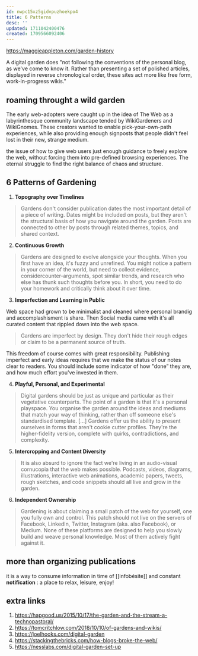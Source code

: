 ```yaml
---
id: nwpc15xz5gidvpuzhoekpo4
title: 6 Patterns
desc: ''
updated: 1711042400476
created: 1709566092406
---
```


https://maggieappleton.com/garden-history

A digital garden does "not following the conventions of the personal blog, as
we've come to know it. Rather than presenting a set of polished articles,
displayed in reverse chronological order, these sites act more like free form,
work-in-progress wikis."

## roaming throught a wild garden

The early web-adopters were caught up in the idea of The Web as a
labyrinthesque community landscape tended by WikiGardeners and WikiGnomes.
These creators wanted to enable pick-your-own-path experiences, while
also providing enough signposts that people didn't feel lost in their
new, strange medium.

the issue of how to give web users just enough guidance to freely explore the
web, without forcing them into pre-defined browsing experiences. The eternal
struggle to find the right balance of chaos and structure.

## 6 Patterns of Gardening

1. **Topography over Timelines**

> Gardens don't consider publication dates the most important detail of a
> piece of writing. Dates might be included on posts, but they aren't the
> structural basis of how you navigate around the garden. Posts are connected
> to other by posts through related themes, topics, and shared context.

2. **Continuous Growth**

> Gardens are designed to evolve alongside your thoughts. When you first have
> an idea, it's fuzzy and unrefined. You might notice a pattern in your
> corner of the world, but need to collect evidence, considercounter-arguments,
> spot similar trends, and research who else has thunk such thoughts before
> you. In short, you need to do your homework and critically think about it
> over time.

3. **Imperfection and Learning in Public**

Web space had grown to be minimalist and cleaned where personal brandig and
accomplashisment is share. Then Social media came with it's all curated
content that rippled down into the web space.

> Gardens are imperfect by design. They don't hide their rough edges or
> claim to be a permanent source of truth.

This freedom of course comes with great responsibility. Publishing imperfect
and early ideas requires that we make the status of our notes clear to
readers. You should include some indicator of how "done” they are, and how
much effort you've invested in them.

4. **Playful, Personal, and Experimental**

> Digital gardens should be just as unique and particular as their
> vegetative counterparts. The point of a garden is that it's a personal
> playspace. You organise the garden around the ideas and mediums that match
> your way of thinking, rather than off someone else's standardised template.
> [...] Gardens offer us the ability to present ourselves in forms that aren't
> cookie cutter profiles. They're the higher-fidelity version, complete with
> quirks, contradictions, and complexity.

5. **Intercropping and Content Diversity**

> It is also absurd to ignore the fact we're living in an audio-visual
> cornucopia that the web makes possible. Podcasts, videos, diagrams,
> illustrations, interactive web animations, academic papers, tweets, rough
> sketches, and code snippets should all live and grow in the garden.

6. **Independent Ownership**

> Gardening is about claiming a small patch of the web for yourself, one you
> fully own and control. This patch should not live on the servers of Facebook,
> LinkedIn, Twitter, Instagram (aka. also Facebook), or Medium. None of these
> platforms are designed to help you slowly build and weave personal knowledge.
> Most of them actively fight against it.

## more than organizing publications

it is a way to consume information in time of [[infobésite]] and constant **notification** : a place to relax, leisure, enjoy!

## extra links

1. https://hapgood.us/2015/10/17/the-garden-and-the-stream-a-technopastoral/
2. https://tomcritchlow.com/2018/10/10/of-gardens-and-wikis/
3. https://joelhooks.com/digital-garden
4. https://stackingthebricks.com/how-blogs-broke-the-web/
5. https://nesslabs.com/digital-garden-set-up
